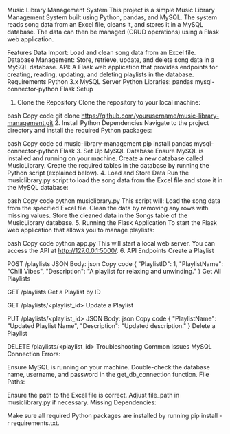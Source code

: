 Music Library Management System
This project is a simple Music Library Management System built using Python, pandas, and MySQL. The system reads song data from an Excel file, cleans it, and stores it in a MySQL database. The data can then be managed (CRUD operations) using a Flask web application.

Features
Data Import: Load and clean song data from an Excel file.
Database Management: Store, retrieve, update, and delete song data in a MySQL database.
API: A Flask web application that provides endpoints for creating, reading, updating, and deleting playlists in the database.
Requirements
Python 3.x
MySQL Server
Python Libraries:
pandas
mysql-connector-python
Flask
Setup
1. Clone the Repository
Clone the repository to your local machine:

bash
Copy code
git clone https://github.com/yourusername/music-library-management.git
2. Install Python Dependencies
Navigate to the project directory and install the required Python packages:

bash
Copy code
cd music-library-management
pip install pandas mysql-connector-python Flask
3. Set Up MySQL Database
Ensure MySQL is installed and running on your machine.
Create a new database called MusicLibrary.
Create the required tables in the database by running the Python script (explained below).
4. Load and Store Data
Run the musiclibrary.py script to load the song data from the Excel file and store it in the MySQL database:

bash
Copy code
python musiclibrary.py
This script will:
Load the song data from the specified Excel file.
Clean the data by removing any rows with missing values.
Store the cleaned data in the Songs table of the MusicLibrary database.
5. Running the Flask Application
To start the Flask web application that allows you to manage playlists:

bash
Copy code
python app.py
This will start a local web server. You can access the API at http://127.0.0.1:5000/.
6. API Endpoints
Create a Playlist

POST /playlists
JSON Body:
json
Copy code
{
    "PlaylistID": 1,
    "PlaylistName": "Chill Vibes",
    "Description": "A playlist for relaxing and unwinding."
}
Get All Playlists

GET /playlists
Get a Playlist by ID

GET /playlists/<playlist_id>
Update a Playlist

PUT /playlists/<playlist_id>
JSON Body:
json
Copy code
{
    "PlaylistName": "Updated Playlist Name",
    "Description": "Updated description."
}
Delete a Playlist

DELETE /playlists/<playlist_id>
Troubleshooting
Common Issues
MySQL Connection Errors:

Ensure MySQL is running on your machine.
Double-check the database name, username, and password in the get_db_connection function.
File Paths:

Ensure the path to the Excel file is correct. Adjust file_path in musiclibrary.py if necessary.
Missing Dependencies:

Make sure all required Python packages are installed by running pip install -r requirements.txt.
